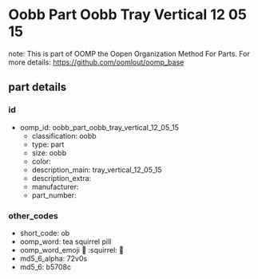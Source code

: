# Oobb Part Oobb Tray Vertical 12 05 15  

note: This is part of OOMP the Oopen Organization Method For Parts. For more details: https://github.com/oomlout/oomp_base

##  part details





### id
* oomp_id: oobb_part_oobb_tray_vertical_12_05_15
  * classification: oobb
  * type: part
  * size: oobb
  * color: 
  * description_main: tray_vertical_12_05_15
  * description_extra: 
  * manufacturer: 
  * part_number: 

### other_codes
* short_code: ob
* oomp_word: tea squirrel pill
* oomp_word_emoji :tea: :squirrel: :pill:
* md5_6_alpha: 72v0s
* md5_6: b5708c
